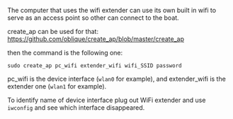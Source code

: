 The computer that uses the wifi extender can use its own built in wifi to serve as an access point so other can connect to the boat.

create_ap can be used for that: https://github.com/oblique/create_ap/blob/master/create_ap

then the command is the following one:

``` sudo create_ap pc_wifi extender_wifi wifi_SSID password ```

pc_wifi is the device interface (`wlan0` for example), and extender_wifi is the extender one (`wlan1` for example).

To identify name of device interface plug out WiFi extender and use `iwconfig` and see which interface disappeared.
